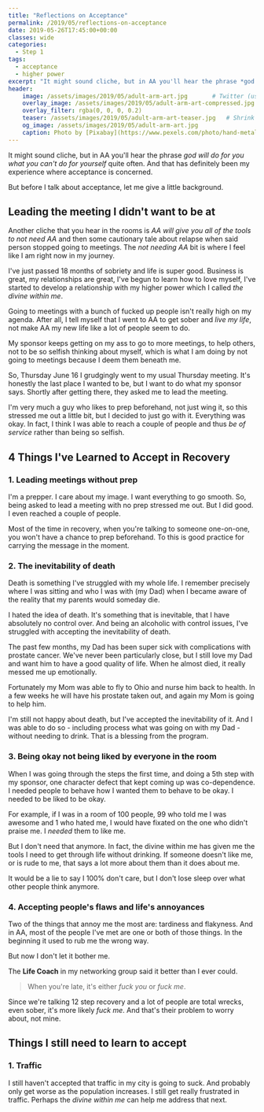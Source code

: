 ```yaml
---
title: "Reflections on Acceptance"
permalink: /2019/05/reflections-on-acceptance
date: 2019-05-26T17:45:00+00:00
classes: wide
categories:
  - Step 1
tags:
  - acceptance
  - higher power
excerpt: "It might sound cliche, but in AA you'll hear the phrase *god will do for you what you can't do for yourself* quite often. And that has definitely been my experience where acceptance is concerned."
header:
    image: /assets/images/2019/05/adult-arm-art.jpg       # Twitter (use 'overlay_image')
    overlay_image: /assets/images/2019/05/adult-arm-art-compressed.jpg  # Article header at 2048x768
    overlay_filter: rgba(0, 0, 0, 0.2)
    teaser: /assets/images/2019/05/adult-arm-art-teaser.jpg   # Shrink image to 575x216
    og_image: /assets/images/2019/05/adult-arm-art.jpg
    caption: Photo by [Pixabay](https://www.pexels.com/photo/hand-metal-music-musician-33779/) from Pexels 
---
```


It might sound cliche, but in AA you'll hear the phrase *god will do for you what you can't do for yourself* quite often. And that has definitely been my experience where acceptance is concerned.

But before I talk about acceptance, let me give a little background.

## Leading the meeting I didn't want to be at
Another cliche that you hear in the rooms is *AA will give you all of the tools to not need AA* and then some cautionary tale about relapse when said person stopped going to meetings. The *not needing AA* bit is where I feel like I am right now in my journey.

I've just passed 18 months of sobriety and life is super good. Business is great, my relationships are great, I've begun to learn how to love myself, I've started to develop a relationship with my higher power which I called *the divine within me*. 

Going to meetings with a bunch of fucked up people isn't really high on my agenda. After all, I tell myself that I went to AA to get sober and *live my life*, not make AA my new life like a lot of people seem to do.

My sponsor keeps getting on my ass to go to more meetings, to help others, not to be so selfish thinking about myself, which is what I am doing by not going to meetings because I deem them beneath me.

So, Thursday June 16 I grudgingly went to my usual Thursday meeting. It's honestly the last place I wanted to be, but I want to do what my sponsor says. Shortly after getting there, they asked me to lead the meeting. 

I'm very much a guy who likes to prep beforehand, not just wing it, so this stressed me out a little bit, but I decided to just go with it. Everything was okay. In fact, I think I was able to reach a couple of people and thus *be of service* rather than being so selfish.

## 4 Things I've Learned to Accept in Recovery
### 1. Leading meetings without prep
I'm a prepper. I care about my image. I want everything to go smooth. So, being asked to lead a meeting with no prep stressed me out. But I did good. I even reached a couple of people. 

Most of the time in recovery, when you're talking to someone one-on-one, you won't have a chance to prep beforehand. To this is good practice for carrying the message in the moment.

### 2. The inevitability of death
Death is something I've struggled with my whole life. I remember precisely where I was sitting and who I was with (my Dad) when I became aware of the reality that my parents would someday die.

I hated the idea of death. It's something that is inevitable, that I have absolutely no control over. And being an alcoholic with control issues, I've struggled with accepting the inevitability of death.

The past few months, my Dad has been super sick with complications with prostate cancer. We've never been particularly close, but I still love my Dad and want him to have a good quality of life. When he almost died, it really messed me up emotionally.

Fortunately my Mom was able to fly to Ohio and nurse him back to health. In a few weeks he will have his prostate taken out, and again my Mom is going to help him.

I'm still not happy about death, but I've accepted the inevitability of it. And I was able to do so - including process what was going on with my Dad - without needing to drink. That is a blessing from the program.

### 3. Being okay not being liked by everyone in the room
When I was going through the steps the first time, and doing a 5th step with my sponsor, one character defect that kept coming up was co-dependence. I needed people to behave how I wanted them to behave to be okay. I needed to be liked to be okay. 

For example, if I was in a room of 100 people, 99 who told me I was awesome and 1 who hated me, I would have fixated on the one who didn't praise me.  I *needed* them to like me.

But I don't need that anymore. In fact, the divine within me has given me the tools I need to get through life without drinking. If someone doesn't like me, or is rude to me, that says a lot more about them than it does about me. 

It would be a lie to say I 100% don't care, but I don't lose sleep over what other people think anymore.

### 4. Accepting people's flaws and life's annoyances
Two of the things that annoy me the most are: tardiness and flakyness. And in AA, most of the people I've met are one or both of those things. In the beginning it used to rub me the wrong way. 

But now I don't let it bother me.

The **Life Coach** in my networking group said it better than I ever could.

> When you're late, it's either *fuck you* or *fuck me*. 

Since we're talking 12 step recovery and a lot of people are total wrecks, even sober, it's more likely *fuck me*. And that's their problem to worry about, not mine. 

## Things I still need to learn to accept
### 1. Traffic
I still haven't accepted that traffic in my city is going to suck. And probably only get worse as the population increases. I still get really frustrated in traffic. Perhaps the *divine within me* can help me address that next.